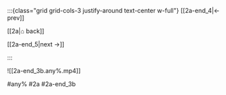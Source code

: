 :::{class="grid grid-cols-3 justify-around text-center w-full"}
[[2a-end_4|← prev]]

[[2a|⌂ back]]

[[2a-end_5|next →]]

:::

![[2a-end_3b.any%.mp4]]

#any% #2a #2a-end_3b